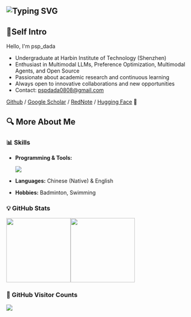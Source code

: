 <!-- Generated from: https://git.io/typing-svg -->

## ![Typing SVG](https://readme-typing-svg.demolab.com?font=Fira+Code&pause=1000&width=435&lines=Hi+there+%F0%9F%91%8B+I'm+psp_dada!)

## 📌Self Intro

Hello, I'm psp_dada

- Undergraduate at Harbin Institute of Technology (Shenzhen)
- Enthusiast in Multimodal LLMs, Preference Optimization, Multimodal Agents, and Open Source
- Passionate about academic research and continuous learning
- Always open to innovative collaborations and new opportunities
- Contact: pspdada0808@gmail.com

[Github](https://github.com/pspdada) / [Google Scholar](https://scholar.google.com/citations?user=mKnBrRAAAAAJ) / [RedNote](https://www.xiaohongshu.com/user/profile/62c6ff3f00000000020025a7) / [Hugging Face](https://huggingface.co/psp-dada) 🤗

## 🔍 More About Me

### 📊 Skills

<!-- 技能图标展示 -->

- **Programming & Tools:**
  <!-- Generated from: https://git.io/typing-svg -->
  <p>
    <a href="https://skillicons.dev">
      <img src="https://skillicons.dev/icons?i=py,c,java,bash,pytorch,git,github,vscode,latex,md,arduino,flutter" />
    </a>
  </p>

- **Languages:** Chinese (Native) & English
- **Hobbies:** Badminton, Swimming

### 💡 GitHub Stats

<div style="display: flex;">
  <img
    style="height: 170px; object-fit: cover;"
    src="https://github-readme-stats.vercel.app/api?username=pspdada&theme=tokyonight&show_icons=true"
  />
  <img
    style="height: 170px; object-fit: cover;"
    src="https://github-readme-stats.vercel.app/api/top-langs/?username=pspdada&layout=compact&theme=tokyonight"
  />
</div>


### 🎉 GitHub Visitor Counts

<img src="https://count.getloli.com/get/@:pspdada?theme=moebooru">
